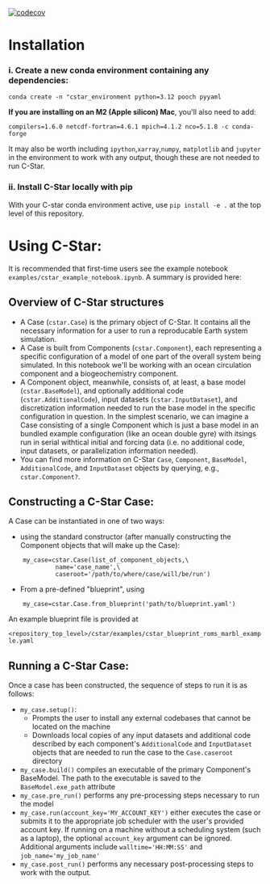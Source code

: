 [![codecov](https://codecov.io/gh/CWorthy-ocean/C-Star/graph/badge.svg?token=HAPZGL2LWF)](https://codecov.io/gh/CWorthy-ocean/C-Star)

# Installation
### i. Create a new conda environment containing any dependencies:

```conda create -n "cstar_environment python=3.12 pooch pyyaml```

**If you are installing on an M2 (Apple silicon) Mac**, you'll also need to add:

```compilers=1.6.0 netcdf-fortran=4.6.1 mpich=4.1.2 nco=5.1.8 -c conda-forge ```

It may also be worth including `ipython`,`xarray`,`numpy`, `matplotlib` and `jupyter` in the environment to work with any output, though these are not needed to run C-Star.

### ii. Install C-Star locally with pip
With your C-star conda environment active, use `pip install -e .` at the top level of this repository.

# Using C-Star:
It is recommended that first-time users see the example notebook `examples/cstar_example_notebook.ipynb`. A summary is provided here:

## Overview of C-Star structures
- A Case (`cstar.Case`) is the primary object of C-Star. It contains all the necessary information for a user to run a reproducable Earth system simulation.
- A Case is built from Components (`cstar.Component`), each representing a specific configuration of a model of one part of the overall system being simulated. In this notebook we'll be working with an ocean circulation component and a biogeochemistry component.
- A Component object, meanwhile, consists of, at least, a base model (`cstar.BaseModel`), and optionally additional code (`cstar.AdditionalCode`), input datasets (`cstar.InputDataset`), and discretization information needed to run the base model in the specific configuration in question. In the simplest scenario, we can imagine a Case consisting of a single Component which is just a base model in an bundled example configuration (like an ocean double gyre) with itsings run in serial withtical initial and forcing data (i.e. no additional code, input datasets, or parallelization information needed).
- You can find more information on C-Star `Case`, `Component`, `BaseModel`, `AdditionalCode`, and `InputDataset` objects by querying, e.g., `cstar.Component?`.

## Constructing a C-Star Case:
A Case can be instantiated in one of two ways:

- using the standard constructor (after manually constructing the Component objects that will make up the Case):

```
	my_case=cstar.Case(list_of_component_objects,\
	 	  	 name='case_name',\
	  		 caseroot='/path/to/where/case/will/be/run')
```


- From a pre-defined "blueprint", using

```
	my_case=cstar.Case.from_blueprint('path/to/blueprint.yaml')
```

An example blueprint file is provided at

```<repository_top_level>/cstar/examples/cstar_blueprint_roms_marbl_example.yaml```

## Running a C-Star Case:
Once a case has been constructed, the sequence of steps to run it is as follows:

- `my_case.setup()`:
	- Prompts the user to install any external codebases that cannot be located on the machine
	- Downloads local copies of any input datasets and additional code described by each component's `AdditionalCode` and `InputDataset` objects that are needed to run the case to the `Case.caseroot` directory
- `my_case.build()` compiles an executable of the primary Component's BaseModel. The path to the executable is saved to the `BaseModel.exe_path` attribute
- `my_case.pre_run()` performs any pre-processing steps necessary to run the model
- `my_case.run(account_key='MY_ACCOUNT_KEY')` either executes the case or submits it to the appropriate job scheduler with the user's provided account key. If running on a machine without a scheduling system (such as a laptop), the optional `account_key` argument can be ignored. Additional arguments include `walltime='HH:MM:SS'` and `job_name='my_job_name'`
- `my_case.post_run()` performs any necessary post-processing steps to work with the output.
